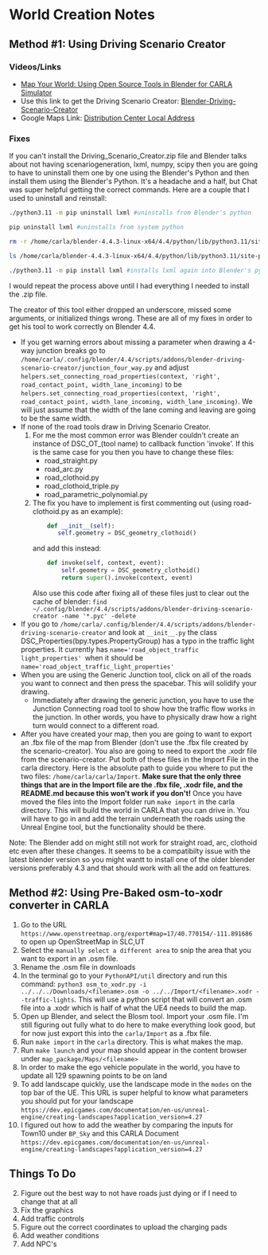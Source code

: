 # World Creation Notes

## Method #1: Using Driving Scenario Creator
### Videos/Links
* [Map Your World: Using Open Source Tools in Blender for CARLA Simulator](https://www.youtube.com/watch?v=5QLc27o7zhc)
* Use this link to get the Driving Scenario Creator: [Blender-Driving-Scenario-Creator](https://github.com/johschmitz/blender-driving-scenario-creator/releases?page=1)
* Google Maps Link: [Distribution Center Local Address](https://www.google.com/maps/place/Union+Pacific+Intermodal./@40.7547322,-112.042675,14.08z/data=!4m6!3m5!1s0x8752f2599c9c084d:0x21695c5b6d42739d!8m2!3d40.7495492!4d-112.0189232!16s%2Fg%2F1pxwgcv22?entry=ttu&g_ep=EgoyMDI1MDYwNC4wIKXMDSoASAFQAw%3D%3D)

### Fixes
If you can't install the Driving_Scenario_Creator.zip file and Blender talks about not having scenariogeneration, lxml, numpy, scipy then you are going to have to uninstall them one by one using the Blender's Python and then install them using the Blender's Python. It's a headache and a half, but Chat was super helpful getting the correct commands. Here are a couple that I used to uninstall and reinstall:
```bash
./python3.11 -m pip uninstall lxml #uninstalls from Blender's python

pip uninstall lxml #uninstalls from system python

rm -r /home/carla/blender-4.4.3-linux-x64/4.4/python/lib/python3.11/site-packages/lxml* #Ensures there are no remants of lxml left in blender

ls /home/carla/blender-4.4.3-linux-x64/4.4/python/lib/python3.11/site-packages/lxml #Again, makes sure that lxml no longer exists in blender

./python3.11 -m pip install lxml #installs lxml again into Blender's python
```
I would repeat the process above until I had everything I needed to install the .zip file.

The creator of this tool either dropped an underscore, missed some arguments, or initialized things wrong. These are all of my fixes in order to get his tool to work correctly on Blender 4.4.
* If you get warning errors about missing a parameter when drawing a 4-way junction breaks go to `/home/carla/.config/blender/4.4/scripts/addons/blender-driving-scenario-creator/junction_four_way.py` and adjust `helpers.set_connecting_road_properties(context, 'right', road_contact_point, width_lane_incoming)` to be `helpers.set_connecting_road_properties(context, 'right', road_contact_point, width_lane_incoming, width_lane_incoming)`. We will just assume that the width of the lane coming and leaving are going to be the same width.
* If none of the road tools draw in Driving Scenario Creator.
    1. For me the most common error was Blender couldn't create an instance of DSC_OT_(tool name) to callback function 'invoke'. If this is the same case for you then you have to change these files:
        * road_straight.py
        * road_arc.py
        * road_clothoid.py
        * road_clothoid_triple.py
        * road_parametric_polynomial.py
    2. The fix you have to implement is first commenting out (using road-clothoid.py as an example):
        ```python
            def __init__(self):
               self.geometry = DSC_geometry_clothoid()
        ```
        and add this instead:
        ```python
            def invoke(self, context, event):
                self.geometry = DSC_geometry_clothoid()
                return super().invoke(context, event)
        ```
        Also use this code after fixing all of these files just to clear out the cache of blender: `find ~/.config/blender/4.4/scripts/addons/blender-driving-scenario-creator -name '*.pyc' -delete`
* If you go to `/home/carla/.config/blender/4.4/scripts/addons/blender-driving-scenario-creator` and look at `__init__.py` the class DSC_Properties(bpy.types.PropertyGroup) has a typo in the traffic light properties. It currently has `name='road_object_traffic light_properties' `when it should be `name='road_object_traffic_light_properties'`
* When you are using the Generic Junction tool, click on all of the roads you want to connect and then press the spacebar. This will solidify your drawing.
    * Immediately after drawing the generic junction, you have to use the Junction Connecting road tool to show how the traffic flow works in the junction. In other words, you have to physically draw how a right turn would connect to a different road.
* After you have created your map, then you are going to want to export an .fbx file of the map from Blender (don't use the .fbx file created by the scenario-creator). You also are going to need to export the .xodr file from the scenario-creator. Put both of these files in the Import File in the carla directory. Here is the absolute path to guide you where to put the two files: `/home/carla/carla/Import`. **Make sure that the only three things that are in the Import file are the .fbx file, .xodr file, and the README.md because this won't work if you don't!** Once you have moved the files into the Import folder run `make import` in the carla directory. This will build the world in CARLA that you can drive in. You will have to go in and add the terrain underneath the roads using the Unreal Engine tool, but the functionality should be there. 

Note: The Blender add on might still not work for straight road, arc, clothoid etc even after these changes. It seems to be a compatibilty issue with the latest blender version so you might wantt to install one of the older blender versions preferably 4.3 and that should work with all the add on feattures.



## Method #2: Using Pre-Baked osm-to-xodr converter in CARLA 
1. Go to the URL `https://www.openstreetmap.org/export#map=17/40.770154/-111.891686` to open up OpenStreetMap in SLC,UT
2. Select the `manually select a different area` to snip the area that you want to export in an .osm file.
3. Rename the .osm file in downloads
4. In the terminal go to your `PythonAPI/util` directory and run this command: `python3 osm_to_xodr.py -i ../../../Downloads/<filename>.osm -o ../../Import/<filename>.xodr --traffic-lights`. This will use a python script that will convert an .osm file into a .xodr which is half of what the UE4 needs to build the map. 
5. Open up Blender, and select the Blosm tool. Import your .osm file. I'm still figuring out fully what to do here to make everything look good, but for now just export this into the `carla/Import` as a .fbx file. 
6. Run `make import` in the `carla` directory. This is what makes the map.
7. Run `make launch` and your map should appear in the content browser under `map_package/Maps/<filename>`
8. In order to make the ego vehicle populate in the world, you have to update all 129 spawning points to be on land
9. To add landscape quickly, use the landscape mode in the `modes` on the top bar of the UE. This URL is super helpful to know what parameters you should put for your landscape `https://dev.epicgames.com/documentation/en-us/unreal-engine/creating-landscapes?application_version=4.27`
10. I figured out how to add the weather by comparing the inputs for Town10 under `BP_Sky` and this CARLA Document `https://dev.epicgames.com/documentation/en-us/unreal-engine/creating-landscapes?application_version=4.27`

## Things To Do
2. Figure out the best way to not have roads just dying or if I need to change that at all
2. Fix the graphics
3. Add traffic controls
3. Figure out the correct coordinates to upload the charging pads
4. Add weather conditions
5. Add NPC's 